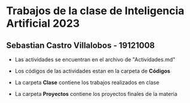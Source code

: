 
# Trabajos de la clase de Inteligencia Artificial 2023

## Sebastian Castro Villalobos - 19121008

* Las actividades se encuentran en el archivo de "Actividades.md"
* Los códigos de las actividades estan en la carpeta de **Códigos**
* La carpeta **Clase** contiene los trabajos realizados en clase

* La carpeta **Proyectos** contiene los proyectos finales de la materia
